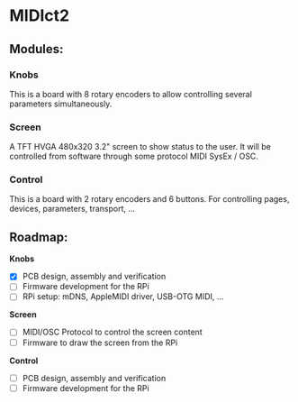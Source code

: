 # MIDIct2

## Modules:

### Knobs
This is a board with 8 rotary encoders to allow controlling several parameters simultaneously.

### Screen

A TFT HVGA 480x320 3.2" screen to show status to the user.
It will be controlled from software through some protocol MIDI SysEx / OSC.

### Control

This is a board with 2 rotary encoders and 6 buttons.
For controlling pages, devices, parameters, transport, ...

## Roadmap:

**Knobs**

- [x] PCB design, assembly and verification
- [ ] Firmware development for the RPi
- [ ] RPi setup: mDNS, AppleMIDI driver, USB-OTG MIDI, ...

**Screen**

- [ ] MIDI/OSC Protocol to control the screen content
- [ ] Firmware to draw the screen from the RPi

**Control**

- [ ] PCB design, assembly and verification
- [ ] Firmware development for the RPi
